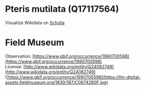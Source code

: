 
Pteris mutilata (Q17117564)
===========================
  
Visualize Wikidata on [Scholia](https://scholia.toolforge.org/taxon/Q17117564)
# Field Museum
  
Observation: [https://www.gbif.org/occurrence/1990700598](https://www.gbif.org/occurrence/1990700598)  
License: [http://www.wikidata.org/entity/Q24082749](http://www.wikidata.org/entity/Q24082749)  
![https://www.gbif.org/occurrence/1990700598](https://fm-digital-assets.fieldmuseum.org/1830/187/C0674280F.jpg)